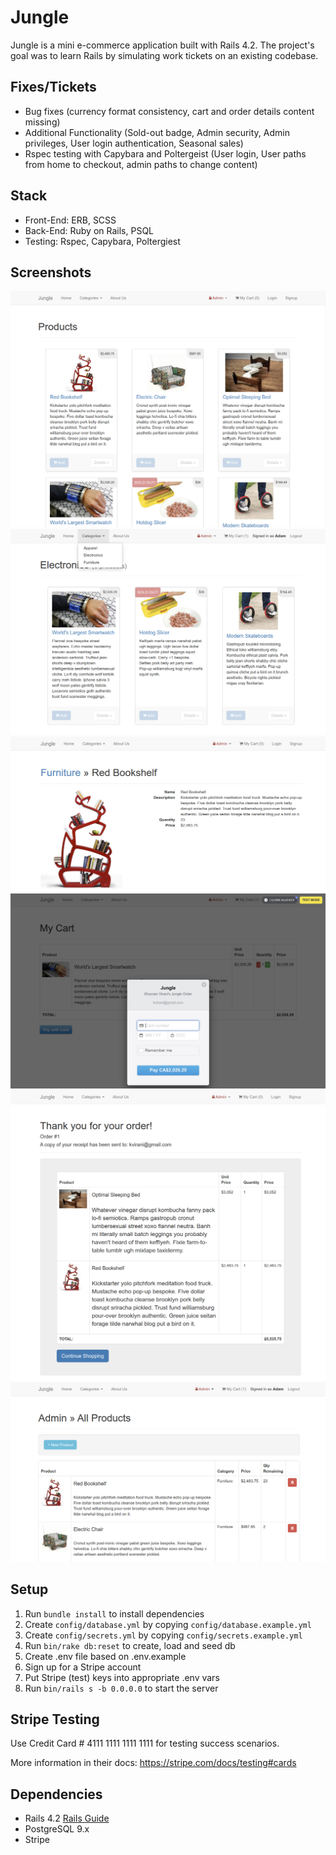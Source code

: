 # Jungle

Jungle is a mini e-commerce application built with Rails 4.2. The project's goal was to learn Rails by simulating work tickets on an existing codebase. 

## Fixes/Tickets
* Bug fixes (currency format consistency, cart and order details content missing)
* Additional Functionality (Sold-out badge, Admin security, Admin privileges, User login authentication, Seasonal sales)
* Rspec testing with Capybara and Poltergeist (User login, User paths from home to checkout, admin paths to change content)

## Stack
* Front-End: ERB, SCSS
* Back-End: Ruby on Rails, PSQL
* Testing: Rspec, Capybara, Poltergiest

## Screenshots
!["Home"](https://github.com/AdamTranquilla/jungle-rails/blob/master/app/assets/images/Jungle-home.png?raw=true)
!["Logged in and Filtered Categories"](https://github.com/AdamTranquilla/jungle-rails/blob/master/app/assets/images/Jungle-loggedin-categoryfiltered.png?raw=true)
!["Poduct Details"](https://github.com/AdamTranquilla/jungle-rails/blob/master/app/assets/images/Jungle-product-details.png?raw=true)
!["Stripe"](https://github.com/AdamTranquilla/jungle-rails/blob/master/app/assets/images/Jungle-stripe-cart.png?raw=true)
!["Order Details"](https://github.com/AdamTranquilla/jungle-rails/blob/master/app/assets/images/Jungle-order-details.png?raw=true)
!["Admin Functionality After Authentication"](https://github.com/AdamTranquilla/jungle-rails/blob/master/app/assets/images/Jungle-adminfunc-afterlogin.png?raw=true)

## Setup

1. Run `bundle install` to install dependencies
2. Create `config/database.yml` by copying `config/database.example.yml`
3. Create `config/secrets.yml` by copying `config/secrets.example.yml`
4. Run `bin/rake db:reset` to create, load and seed db
5. Create .env file based on .env.example
6. Sign up for a Stripe account
7. Put Stripe (test) keys into appropriate .env vars
8. Run `bin/rails s -b 0.0.0.0` to start the server

## Stripe Testing

Use Credit Card # 4111 1111 1111 1111 for testing success scenarios.

More information in their docs: <https://stripe.com/docs/testing#cards>

## Dependencies

* Rails 4.2 [Rails Guide](http://guides.rubyonrails.org/v4.2/)
* PostgreSQL 9.x
* Stripe
